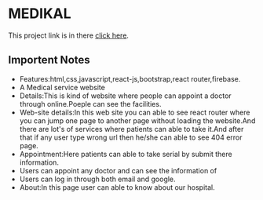 # MEDIKAL

This project link is in there [click here](https://medikal-site.netlify.app/).

## Importent Notes
* Features:html,css,javascript,react-js,bootstrap,react router,firebase.
* A Medical service website
* Details:This is kind of website where people can appoint a doctor through online.Poeple can see the facilities. 
* Web-site details:In this web site you can able to see react router where you can jump one page to another page without loading the website.And there are lot's of services where patients can able to take it.And after that if any user type wrong url then he/she can able to see 404 error page.
* Appointment:Here patients can able to take serial by submit there information.
* Users can appoint any doctor and can see the information of 
* Users can log in through both email and google.
* About:In this page user can able to know about our hospital.